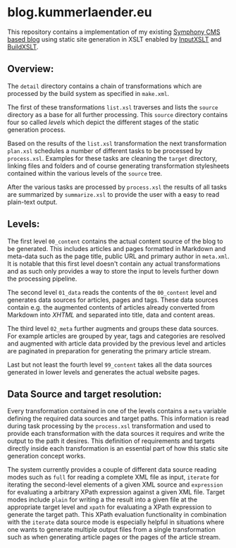 # blog.kummerlaender.eu

This repository contains a implementation of my existing [Symphony CMS based blog](https://github.com/KnairdA/symphony_blog) using static site generation in XSLT enabled by [InputXSLT](https://github.com/KnairdA/InputXSLT) and [BuildXSLT](https://github.com/KnairdA/BuildXSLT).

## Overview:

The `detail` directory contains a chain of transformations which are processed by the build system as specified in `make.xml`.

The first of these transformations `list.xsl` traverses and lists the `source` directory as a base for all further processing. This `source` directory contains four so called _levels_ which depict the different stages of the static generation process.

Based on the results of the `list.xsl` transformation the next transformation `plan.xsl` schedules a number of different tasks to be processed by `process.xsl`. Examples for these tasks are cleaning the `target` directory, linking files and folders and of course generating transformation stylesheets contained within the various levels of the `source` tree.

After the various tasks are processed by `process.xsl` the results of all tasks are summarized by `summarize.xsl` to provide the user with a easy to read plain-text output.

## Levels:

The first level `00_content` contains the actual content source of the blog to be generated. This includes articles and pages formatted in Markdown and meta-data such as the page title, public URL and primary author in `meta.xml`. It is notable that this first level doesn't contain any actual transformations and as such only provides a way to store the input to levels further down the processing pipeline.

The second level `01_data` reads the contents of the `00_content` level and generates data sources for articles, pages and tags. These data sources contain e.g. the augmented contents of articles already converted from Markdown into _XHTML_ and separated into title, data and content areas.

The third level `02_meta` further augments and groups these data sources. For example articles are grouped by year, tags and categories are resolved and augmented with article data provided by the previous level and articles are paginated in preparation for generating the primary article stream.

Last but not least the fourth level `99_content` takes all the data sources generated in lower levels and generates the actual website pages.

## Data Source and target resolution:

Every transformation contained in one of the levels contains a `meta` variable defining the required data sources and target paths. This information is read during task processing by the `process.xsl` transformation and used to provide each transformation with the data sources it requires and write the output to the path it desires. This definition of requirements and targets directly inside each transformation is an essential part of how this static site generation concept works.

The system currently provides a couple of different data source reading modes such as `full` for reading a complete XML file as input, `iterate` for iterating the second-level elements of a given XML source and `expression` for evaluating a arbitrary XPath expression against a given XML file. Target modes include `plain` for writing a the result into a given file at the appropriate target level and `xpath` for evaluating a XPath expression to generate the target path. This XPath evaluation functionality in combination with the `iterate` data source mode is especially helpful in situations where one wants to generate multiple output files from a single transformation such as when generating article pages or the pages of the article stream.
